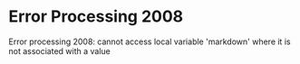 # Error Processing 2008

Error processing 2008: cannot access local variable 'markdown' where it is not associated with a value
